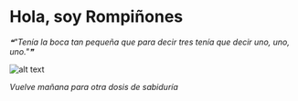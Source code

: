 # Hola, soy Rompiñones

<!--STARTS_HERE_QUOTE_README-->
<i>❝"Tenía la boca tan pequeña que para decir tres tenía que decir uno, uno, uno."❞</i>
<!--ENDS_HERE_QUOTE_README-->

<!--START_SECTION:update_image-->
![alt text](https://raw.githubusercontent.com/focaalvarez/rompinones/main/.github/images/00100lrPORTRAIT_00100_BURST20211009125329513_COVER.jpg?raw=true)
<!--END_SECTION:update_image-->

*Vuelve mañana para otra dosis de sabiduría*
